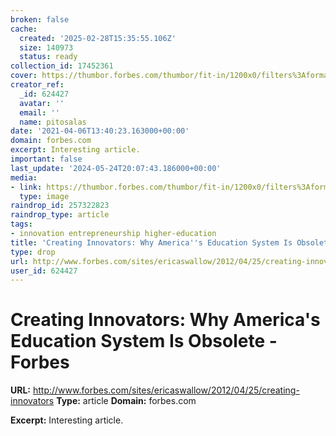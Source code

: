 ```yaml
---
broken: false
cache:
  created: '2025-02-28T15:35:55.106Z'
  size: 140973
  status: ready
collection_id: 17452361
cover: https://thumbor.forbes.com/thumbor/fit-in/1200x0/filters%3Aformat%28jpg%29/https%3A%2F%2Fblogs-images.forbes.com%2Fthumbnails%2Fblog_2034%2Fpt_2034_249_o.jpg%3Ft%3D1361913271
creator_ref:
  _id: 624427
  avatar: ''
  email: ''
  name: pitosalas
date: '2021-04-06T13:40:23.163000+00:00'
domain: forbes.com
excerpt: Interesting article.
important: false
last_update: '2024-05-24T20:07:43.186000+00:00'
media:
- link: https://thumbor.forbes.com/thumbor/fit-in/1200x0/filters%3Aformat%28jpg%29/https%3A%2F%2Fblogs-images.forbes.com%2Fthumbnails%2Fblog_2034%2Fpt_2034_249_o.jpg%3Ft%3D1361913271
  type: image
raindrop_id: 257322823
raindrop_type: article
tags:
- innovation entrepreneurship higher-education
title: 'Creating Innovators: Why America''s Education System Is Obsolete - Forbes'
type: drop
url: http://www.forbes.com/sites/ericaswallow/2012/04/25/creating-innovators
user_id: 624427
---
```


# Creating Innovators: Why America's Education System Is Obsolete - Forbes

**URL:** http://www.forbes.com/sites/ericaswallow/2012/04/25/creating-innovators
**Type:** article
**Domain:** forbes.com

**Excerpt:** Interesting article.
